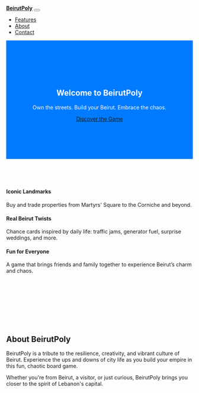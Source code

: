<!DOCTYPE html>
<html lang="en">
<head>
  <meta charset="UTF-8">
  <meta name="viewport" content="width=device-width, initial-scale=1">
  <title>BeirutPoly</title>
  <link href="https://cdn.jsdelivr.net/npm/bootstrap@5.3.0/dist/css/bootstrap.min.css" rel="stylesheet">
  <style>
    .hero {
      background-color: #007bff;
      color: white;
      padding: 100px 0;
      text-align: center;
    }
    .section {
      padding: 60px 0;
    }
    .navbar-brand {
      font-weight: bold;
    }
  </style>
</head>
<body>

<!-- Navbar -->
<nav class="navbar navbar-expand-lg navbar-dark bg-dark fixed-top">
  <div class="container">
    <a class="navbar-brand" href="#">BeirutPoly</a>
    <button class="navbar-toggler" type="button" data-bs-toggle="collapse" data-bs-target="#navbarNav">
      <span class="navbar-toggler-icon"></span>
    </button>
    <div class="collapse navbar-collapse justify-content-end" id="navbarNav">
      <ul class="navbar-nav">
        <li class="nav-item"><a class="nav-link active" href="#">Features</a></li>
        <li class="nav-item"><a class="nav-link" href="#">About</a></li>
        <li class="nav-item"><a class="nav-link" href="#">Contact</a></li>
      </ul>
    </div>
  </div>
</nav>

<!-- Hero Section -->
<section class="hero">
  <div class="container">
    <h1 class="display-4">Welcome to BeirutPoly</h1>
    <p class="lead">Own the streets. Build your Beirut. Embrace the chaos.</p>
    <a href="#" class="btn btn-light btn-lg mt-3">Discover the Game</a>
  </div>
</section>

<!-- Features Section -->
<section class="section bg-light text-center">
  <div class="container">
    <div class="row">
      <div class="col-md-4 mb-4">
        <h4>Iconic Landmarks</h4>
        <p>Buy and trade properties from Martyrs' Square to the Corniche and beyond.</p>
      </div>
      <div class="col-md-4 mb-4">
        <h4>Real Beirut Twists</h4>
        <p>Chance cards inspired by daily life: traffic jams, generator fuel, surprise weddings, and more.</p>
      </div>
      <div class="col-md-4 mb-4">
        <h4>Fun for Everyone</h4>
        <p>A game that brings friends and family together to experience Beirut’s charm and chaos.</p>
      </div>
    </div>
  </div>
</section>

<!-- About Section -->
<section class="section text-center">
  <div class="container">
    <h2 class="mb-4">About BeirutPoly</h2>
    <p class="lead">BeirutPoly is a tribute to the resilience, creativity, and vibrant culture of Beirut. 
      Experience the ups and downs of city life as you build your empire in this fun, chaotic board game.</p>
    <p>Whether you're from Beirut, a visitor, or just curious, BeirutPoly brings you closer to the spirit of Lebanon's capital.</p>
  </div>
</section>

<!-- Bootstrap JS -->
<script src="https://cdn.jsdelivr.net/npm/bootstrap@5.3.0/dist/js/bootstrap.bundle.min.js"></script>

</body>
</html>
